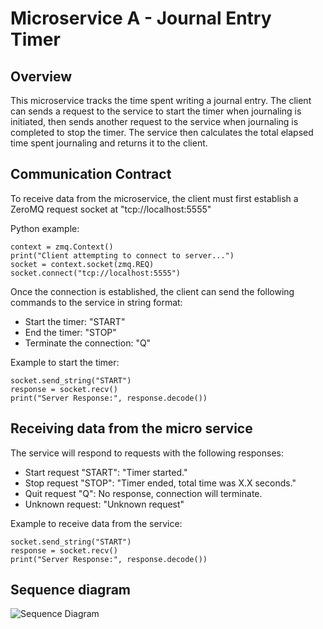 

# Microservice A - Journal Entry Timer

## Overview

This microservice tracks the time spent writing a journal entry. The client can sends a request to the service to start
the timer when journaling is initiated, then sends another request to the service when journaling is completed to stop
the timer. The service then calculates the total elapsed time spent journaling and returns it to the client.

## Communication Contract

To receive data from the microservice, the client must first establish a ZeroMQ request socket at "tcp://localhost:5555"

Python example:

    context = zmq.Context()
    print("Client attempting to connect to server...")
    socket = context.socket(zmq.REQ)
    socket.connect("tcp://localhost:5555")

Once the connection is established, the client can send the following commands to the service in string format:
* Start the timer: "START" 
* End the timer: "STOP"
* Terminate the connection: "Q"

Example to start the timer:

    socket.send_string("START")
    response = socket.recv()
    print("Server Response:", response.decode())

## Receiving data from the micro service

The service will respond to requests with the following responses:
* Start request "START": "Timer started." 
* Stop request "STOP": "Timer ended, total time was X.X seconds."
* Quit request "Q": No response, connection will terminate.
* Unknown request: "Unknown request"

Example to receive data from the service:
   
    socket.send_string("START")
    response = socket.recv()
    print("Server Response:", response.decode())

## Sequence diagram
![Sequence Diagram](https://github.com/user-attachments/assets/4e2d1092-b818-44fa-8ecf-ad8025b6f946)


